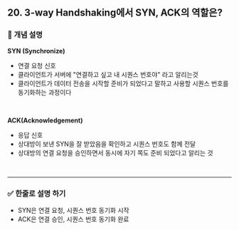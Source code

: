 ## 20. 3-way Handshaking에서 SYN, ACK의 역할은?

### 🧠 개념 설명

**SYN (Synchronize)**
- 연결 요청 신호
- 클라이언트가 서버에 "연결하고 싶고 내 시퀀스 번호야" 라고 알리는것
- 클라이언트가 데이터 전송을 시작할 준비가 되었다고 말하고 사용할 시퀀스 번호를 동기화하는 과정이다

<br/>

**ACK(Acknowledgement)**
- 응답 신호
- 상대방이 보낸 SYN을 잘 받았음을 확인하고 시퀀스 번호도 함께 전달
- 상대방의 연결 요청을 승인하면서 동시에 자기 쪽도 준비 되었다고 알리는 것

<br/>

---
### ✅ 한줄로 설명 하기
- SYN은 연결 요청, 시퀀스 번호 동기화 시작
- ACK은 연결 승인, 시퀀스 번호 동기화 완료
